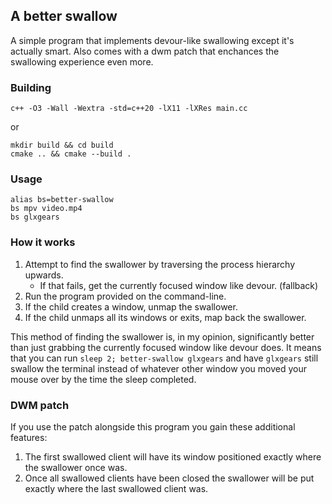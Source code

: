 ## A better swallow

A simple program that implements devour-like swallowing except it's actually smart.
Also comes with a dwm patch that enchances the swallowing experience even more.

### Building

```
c++ -O3 -Wall -Wextra -std=c++20 -lX11 -lXRes main.cc
```
or
```
mkdir build && cd build
cmake .. && cmake --build .
```

### Usage

```command
alias bs=better-swallow
bs mpv video.mp4
bs glxgears
```

### How it works

1. Attempt to find the swallower by traversing the process hierarchy upwards.
    - If that fails, get the currently focused window like devour. (fallback)
2. Run the program provided on the command-line.
3. If the child creates a window, unmap the swallower.
4. If the child unmaps all its windows or exits, map back the swallower.

This method of finding the swallower is, in my opinion, significantly better than just grabbing the currently focused window like devour does.
It means that you can run `sleep 2; better-swallow glxgears` and have `glxgears` still swallow the terminal instead of whatever other window you moved your mouse over by the time the sleep completed.

### DWM patch

If you use the patch alongside this program you gain these additional features:
1. The first swallowed client will have its window positioned exactly where the swallower once was.
2. Once all swallowed clients have been closed the swallower will be put exactly where the last swallowed client was.
